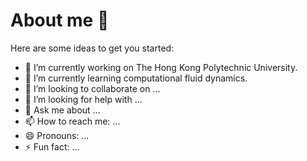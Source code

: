 # About me 👋

Here are some ideas to get you started:

- 🔭 I’m currently working on The Hong Kong Polytechnic University.
- 🌱 I’m currently learning computational fluid dynamics.
- 👯 I’m looking to collaborate on ...
- 🤔 I’m looking for help with ...
- 💬 Ask me about ...
- 📫 How to reach me: ...
- 😄 Pronouns: ...
- ⚡ Fun fact: ...

